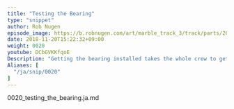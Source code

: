 ```yaml
---
title: "Testing the Bearing"
type: "snippet"
author: Rob Nugen
episode_image: https://b.robnugen.com/art/marble_track_3/track/parts/2018_sep_22_demo_outer_spiral.jpg
date: 2018-11-20T15:22:32+09:00
weight: 0020
youtube: DCbGVKKfqoE
Description: "Getting the bearing installed takes the whole crew to get it centered"
Aliases: [
  "/ja/snip/0020"
]
---
```


0020_testing_the_bearing.ja.md
